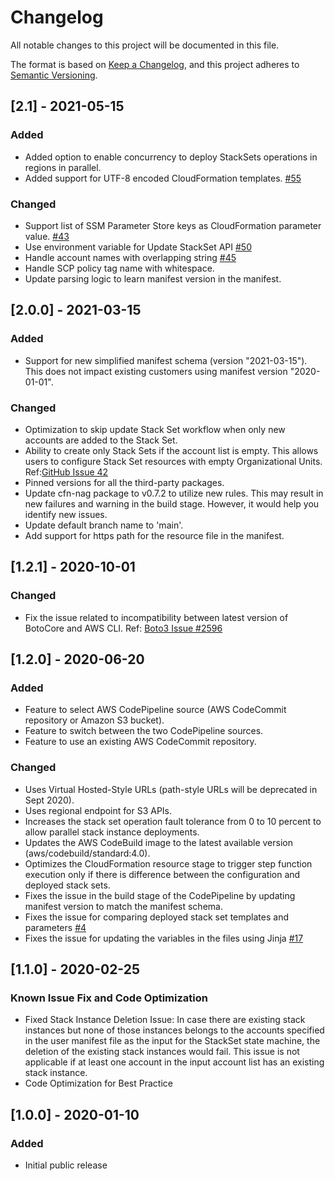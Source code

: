 # Changelog
All notable changes to this project will be documented in this file.

The format is based on [Keep a Changelog](https://keepachangelog.com/en/1.0.0/),
and this project adheres to [Semantic Versioning](https://semver.org/spec/v2.0.0.html).

## [2.1] - 2021-05-15
### Added
- Added option to enable concurrency to deploy StackSets operations in regions in parallel.
- Added support for UTF-8 encoded CloudFormation templates. [#55](https://github.com/awslabs/aws-control-tower-customizations/issues/55)
### Changed
- Support list of SSM Parameter Store keys as CloudFormation parameter value. [#43](https://github.com/awslabs/aws-control-tower-customizations/issues/43)
- Use environment variable for Update StackSet API [#50](https://github.com/awslabs/aws-control-tower-customizations/pull/50/files)
- Handle account names with overlapping string [#45](https://github.com/awslabs/aws-control-tower-customizations/issues/45)
- Handle SCP policy tag name with whitespace.
- Update parsing logic to learn manifest version in the manifest.

## [2.0.0] - 2021-03-15
### Added
- Support for new simplified manifest schema (version "2021-03-15"). This does not impact existing customers using manifest version "2020-01-01".
### Changed
- Optimization to skip update Stack Set workflow when only new accounts are added to the Stack Set.
- Ability to create only Stack Sets if the account list is empty. This allows users to configure Stack Set resources with empty Organizational Units. Ref:[GitHub Issue 42](https://github.com/awslabs/aws-control-tower-customizations/issues/42)
- Pinned versions for all the third-party packages.
- Update cfn-nag package to v0.7.2 to utilize new rules. This may result in new failures and warning in the build stage. However, it would help you identify new issues.
- Update default branch name to 'main'.
- Add support for https path for the resource file in the manifest.

## [1.2.1] - 2020-10-01
### Changed
- Fix the issue related to incompatibility between latest version of BotoCore and AWS CLI. Ref: [Boto3 Issue #2596](https://github.com/boto/boto3/issues/2596)

## [1.2.0] - 2020-06-20
### Added
- Feature to select AWS CodePipeline source (AWS CodeCommit repository or Amazon S3 bucket).
- Feature to switch between the two CodePipeline sources.
- Feature to use an existing AWS CodeCommit repository.
### Changed
- Uses Virtual Hosted-Style URLs (path-style URLs will be deprecated in Sept 2020).
- Uses regional endpoint for S3 APIs.
- Increases the stack set operation fault tolerance from 0 to 10 percent to allow parallel stack instance deployments.
- Updates the AWS CodeBuild image to the latest available version (aws/codebuild/standard:4.0).
- Optimizes the CloudFormation resource stage to trigger step function execution only if there is difference between the configuration and deployed stack sets.
- Fixes the issue in the build stage of the CodePipeline by updating manifest version to match the manifest schema.
- Fixes the issue for comparing deployed stack set templates and parameters [#4](https://github.com/awslabs/aws-control-tower-customizations/issues/4)
- Fixes the issue for updating the variables in the files using Jinja [#17](https://github.com/awslabs/aws-control-tower-customizations/issues/17)

## [1.1.0] - 2020-02-25
### Known Issue Fix and Code Optimization
- Fixed Stack Instance Deletion Issue: In case there are existing stack instances but
none of those instances belongs to the accounts specified in the user manifest
file as the input for the StackSet state machine, the deletion of the existing
stack instances would fail. This issue is not applicable if at least one account
in the input account list has an existing stack instance.
- Code Optimization for Best Practice

## [1.0.0] - 2020-01-10
### Added
- Initial public release